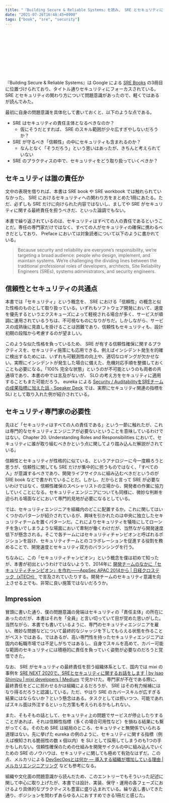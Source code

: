 ```yaml
---
title: "『Building Secure & Reliable Systems』を読み、 SRE とセキュリティについて考える"
date: "2021-07-26T16:48:45+0900"
tags: ["book", "sre", "security"]
---
```


<div class="iframely-embed"><div class="iframely-responsive" style="height: 140px; padding-bottom: 0;"><a href="https://www.oreilly.com/library/view/building-secure-and/9781492083115/" data-iframely-url="//cdn.iframe.ly/ZEaktWo"></a></div></div><script async src="//cdn.iframe.ly/embed.js" charset="utf-8"></script>

『Building Secure & Reliable Systems』は Google による [SRE Books](https://sre.google/books/) の3冊目に位置づけられており、タイトル通りセキュリティにフォーカスされている。 SRE とセキュリティの関わり方について問題意識があったので、軽くではあるが読んでみた。

最初に自身の問題意識を具体化して書いておくと、以下のような点である。

* SRE はセキュリティの責任主体となるべきなのか？
    * 仮にそうだとすれば、 SRE のスキル範囲が少々広すぎやしないだろうか？
* SRE が守るべき「信頼性」の中にセキュリティも含まれるのか？
    * なんとなく「そうだろう」という思いはあったが、きちんと考えられていない
* SRE のプラクティスの中で、セキュリティをどう取り扱っていくべきか？

## セキュリティは誰の責任か

文中の表現を借りれば、本書は SRE book や SRE workbook では触れられていなかった、 SRE におけるセキュリティへの関わり方をまとめた1冊にあたる。ただ、必ずしも SRE だけに向けられた内容ではないし、ましてや SRE がセキュリティに関する最終責任を担うべきだ、といった論調でもない。

本書で繰り返されているのは、セキュリティはすべての人の責任であるということだ。専任の専門家だけではなく、すべての人がセキュリティの確保に携わるべきだとしており、 Preface においては対象読者について以下のように書かれている。

> Because security and reliability are everyone’s responsibility, we’re targeting a broad audience: people who design, implement, and maintain systems. We’re challenging the dividing lines between the traditional professional roles of developers, architects, Site Reliability Engineers (SREs), systems administrators, and security engineers.

## 信頼性とセキュリティの共通点

本書では「セキュリティ」という概念を、 SRE における「信頼性」の概念と似た性格のものとして取り扱っている。いずれもソフトウェア開発において、速度を優先するというエクスキューズによって軽視される場合が多く、サービスが順調に運用されているうちは、不可視なものになりがちだ。しかしながら、サービスの成熟後に見直しを掛けることは困難であり、信頼性もセキュリティも、設計初期の段階から考慮するのが望ましい。

このような似た性格を負っているため、 SRE が有する信頼性確保に関するプラクティスを、セキュリティ施策にも応用できる。例えばインシデント発生を的確に検出するためには、いずれも可観測性の向上や、適切なロギングが欠かせない。実際にインシデントが発生した場合に備えた、危機対応手順を整備しておくことも必要になる。「100% 完全な状態」というのが不可能というのも両者の共通項であり、本書の中では言及がないが、 SLO の考え方をセキュリティに適用することもまた可能だろう。 eureka による [Security / AuditabilityをSREチームの成果指標に加えた話 - Speaker Deck](https://speakerdeck.com/takuya542/auditabilitywosretimufalsecheng-guo-zhi-biao-nijia-etahua) では、実際にセキュリティ関連の指標を SLI として取り入れた例が紹介されている。

## セキュリティ専門家の必要性

先ほど「セキュリティはすべての人の責任である」という一節に触れたが、これは専門的なセキュリティエンジニアが必要ないということを意味しているわけではない。Chapter 20. Understanding Roles and Responsibilities において、セキュリティに誰が取り組むべきかという点に関してより踏み込んだ解説がされている。

信頼性とセキュリティが性格的に似ている、というアナロジーに今一度頼ろうと思うが、信頼性に関しても SRE だけが集中的に担うものではなく、「すべての人」が意識するべきであり、開発ライフサイクルに組み込むべきだというのが SRE book などで書かれていることだ。しかし、だからと言って SRE が必要ないわけではなく、信頼性確保のスペシャリストの立場から、開発者の作業に協力していくことになる。セキュリティエンジニアについても同様に、微妙な判断を迫られる場面などにおいて専門的見地が必要になるとしている。

では、セキュリティエンジニアを組織内のどこに配置するか。これに関してはいくつかのパターンが紹介されているが、興味を引かれたのは中央に独立したセキュリティチームを置くパターンだ。これによりセキュリティを犠牲にしてローンチを急いでしまうような場面において牽制が働くわけだが、当然ながら開発速度低下が懸念される。そこで各チームにはセキュリティチャンピオンと呼ばれるポジションを設け、セキュリティチームとのコラボレーションを促進する役割を務めることで、開発速度とセキュリティ双方のバランシングを行う。

ちなみに、この「セキュリティチャンピオン」という概念を僕は初めて知ったが、本書が初出というわけではないようで、2014年に [開発チームのなかに「セキュリティチャンピオン」を作れ――AppSec APAC 2014から | 日経クロステック（xTECH）](https://xtech.nikkei.com/it/article/NEWS/20140320/545025/) で言及されていたりする。開発チームのセキュリティ意識を向上させる上でも、非常に良い施策ではないだろうか。

## Impression

冒頭に書いた通り、僕の問題意識の発端はセキュリティの「責任主体」の所在にあったのだが、本書はそれを「全員」と言い切っていて目が覚めた思いがした。当然ながら、本書でも書いているように、専門のセキュリティエンジニアを雇い、微妙な問題などについて最終的なジャッジを下してもらえる状態を作ることがベストではある。ではあるが、高い専門性を持ったセキュリティエンジニアは国内の転職市場では不足しがちではあるし、自身でスキルを高めて、カバー可能な範囲のセキュリティには積極的に責任を負っていく姿勢が必要なのだろうと覚悟できた。

なお、 SRE がセキュリティの最終責任を担う組織体系として、国内では mixi の事例を [SRE NEXT 2020で、SREとセキュリティに関するお話をします | by Isao Shimizu | mixi developers | Medium](https://medium.com/mixi-developers/sre-next-2020-98c6edd81d95) で見かけた。専門家が不在である際に、最終責任をどこに担わせるかは組織によるだろうが、 SRE はその有力候補にはなり得るだろうと認識している。ただ、やはり SRE のカバースキルが広すぎる結果にはならないか？という懸念はある。タスクとしては担いつつ、可能であればスキル面は外注するといった方策も考えられるかもしれない。

また、そもそもの話として、セキュリティ上の問題でサービスが停止したりすることがあれば、それは信頼性指標（多くの場合可用性など）を損ねる結果にも繋がってくる。そのため SRE は結局のところ、セキュリティと無関係でいられる道理はない。先に挙げた eureka の例のように、セキュリティに関する指標（例えば検知される脆弱性の数 x 個以内）を SLI として採用してしまうのも1つの手かもしれない。信頼性確保のための仕組みを開発サイクルの中に組み込んでいくための SRE のノウハウは、セキュリティに関しても極めて有効なはずだ。この点、メルカリによる [DevSecOpsとは何か — 導入する組織が増加している理由 | メルカリエンジニアリング](https://engineering.mercari.com/blog/entry/20201214-bea4717e9a/) なども参考になる。

組織や文化面の問題意識から読んだため、このエントリーでもそういった記述に関して中心に取り上げたが、本書では設計、実装、保守・運用の各フェーズにおけるより具体的なプラクティスも豊富に盛り込まれている。繰り返し書いてきた通り、ポジションを問わずあらゆる人におすすめできる1冊だと感じた。
